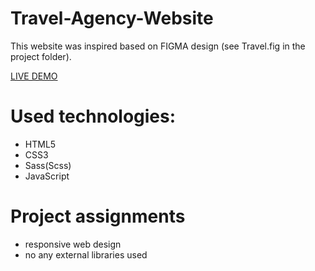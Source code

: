 # Travel-Agency-Website

This website was inspired based on FIGMA design (see Travel.fig in the project folder).

[LIVE DEMO](https://jewgienijd.github.io/Travel-Agency-Website/)

# Used technologies:
- HTML5
- CSS3
- Sass(Scss)
- JavaScript

# Project assignments
- responsive web design
- no any external libraries used
